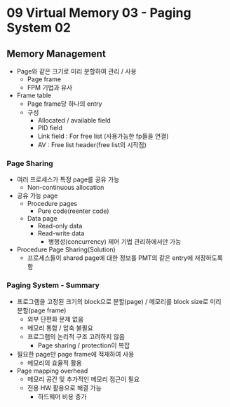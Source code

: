 # 09 Virtual Memory 03 - Paging System 02

## Memory Management

- Page와 같은 크기로 미리 분할하여 관리 / 사용
  - Page frame
  - FPM 기법과 유사
- Frame table
  - Page frame당 하나의 entry
  - 구성
    - Allocated / available field
    - PID field
    - Link field : For free list (사용가능한 fp들을 연결)
    - AV : Free list header(free list의 시작점)



### Page Sharing

- 여러 프로세스가 특정 page를 공유 가능
  - Non-continuous allocation
- 공유 가능 page
  - Procedure pages
    - Pure code(reenter code)
  - Data page
    - Read-only data
    - Read-write data
      - 병행성(concurrency) 제어 기법 관리하에서만 가능
- Procedure Page Sharing(Solution)
  - 프로세스들이 shared page에 대한 정보를 PMT의 같은 entry에 저장하도록 함



### Paging System - Summary

- 프로그램을 고정된 크기의 block으로 분할(page) / 메모리를 block size로 미리 분할(page frame)
  - 외부 단편화 문제 없음
  - 메모리 통합 / 압축 불필요
  - 프로그램의 논리적 구조 고려하지 않음
    - Page sharing / protection이 복잡
- 필요한 page만 page frame에 적재하여 사용
  - 메모리의 효율적 활용
- Page mapping overhead
  - 메모리 공간 및 추가적인 메모리 접근이 필요
  - 전용 HW 활용으로 해결 가능
    - 하드웨어 비용 증가